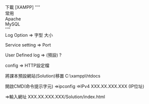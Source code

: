 下載 [XAMPP]
''''   
常用   
Apache    
MySQL  
''''  
Log Option => 字型 大小  

Service setting  => Port  

User Defined log => (預設)  ?  

config => HTTP設定檔


將課本預設網站(Solution)移置 C:\xampp\htdocs   

開啟CMD(命令提示字元) =>ipconfig =>IPv4 XXX.XX.XXX.XXX (IP位址)  

=>輸入網址 XXX.XX.XXX.XXX/Solution/index.html   


